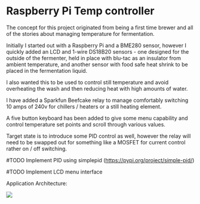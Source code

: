 # Raspberry Pi Temp controller

The concept for this project originated from being a first time brewer and all of the stories about managing temperature for fermentation.

Initially I started out with a Raspberry Pi and a BME280 sensor, however I quickly added an LCD and 1-wire DS18B20 sensors - one designed for the outside of the fermenter, held in place with blu-tac as an insulator from ambient temperature, and another sensor with food safe heat shrink to be placed in the fermentation liquid.

I also wanted this to be used to control still temperature and avoid overheating the wash and then reducing heat with high amounts of water.

I have added a Sparkfun Beefcake relay to manage comfortably switching 10 amps of 240v for chillers / heaters or a still heating element.

A five button keyboard has been added to give some menu capability and control temperature set points and scroll through various values.

Target state is to introduce some PID control as well, however the relay will need to be swapped out for something like a MOSFET for current control rather on / off switching.

#TODO Implement PID using simplepid (https://pypi.org/project/simple-pid/)

#TODO Implement LCD menu interface 

Application Architecture:

![](https://github.com/the-ranga/RaspberryPi_TempController/blob/master/Docs/menu-stub%20(main).gif)

